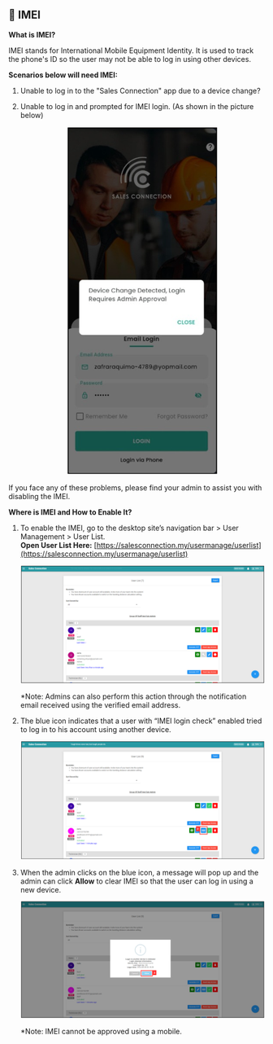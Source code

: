 ## 📱 IMEI

**What is IMEI?**

IMEI stands for International Mobile Equipment Identity. It is used to track the phone's ID so the user may not be able to log in using other devices.<br>

**Scenarios below will need IMEI:**

1. Unable to log in to the "Sales Connection" app due to a device change?
2. Unable to log in and prompted for IMEI login. (As shown in the picture below)<br>

   <p align="center">
     <img src="img/IMEI_Prompt_Mobile.png" alt="IMEI Prompt - Mobile">
   </p>

If you face any of these problems, please find your admin to assist you with disabling the IMEI.<br>

**Where is IMEI and How to Enable It?**

1. To enable the IMEI, go to the desktop site’s navigation bar > User Management > User List.<br>
   **Open User List Here:** [https://salesconnection.my/usermanage/userlist](https://salesconnection.my/usermanage/userlist)<br>

   <p align="center">
     <img src="img/User_List.png" alt="User List">
   </p>

   *Note: Admins can also perform this action through the notification email received using the verified email address.<br>

2. The blue icon indicates that a user with “IMEI login check” enabled tried to log in to his account using another device.<br>

   <p align="center">
     <img src="img/IMEI_icon.png" alt="IMEI icon">
   </p>
   
3. When the admin clicks on the blue icon, a message will pop up and the admin can click **Allow** to clear IMEI so that the user can log in using a new device.<br>

   <p align="center">
     <img src="img/IMEI_allow.png" alt="IMEI Allow">
   </p>
   
   *Note: IMEI cannot be approved using a mobile.<br>

